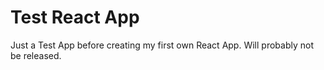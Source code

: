 # Test React App
Just a Test App before creating my first own React App.
Will probably not be released.
